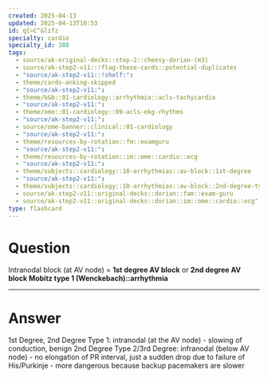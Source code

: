 ```yaml
---
created: 2025-04-13
updated: 2025-04-13T10:53
id: q{>C^&lzfz
specialty: cardio
specialty_id: 388
tags:
  - source/ak-original-decks::step-2::cheesy-dorian-(m3)
  - source/ak-step2-v11::!flag-these-cards::potential-duplicates
  - "source/ak-step2-v11::!shelf:": 
  - theme/cards-anking-skipped
  - "source/ak-step2-v11:": 
  - theme/b&b::01-cardiology::arrhythmia::acls-tachycardia
  - "source/ak-step2-v11:": 
  - theme/ome::01-cardiology::09-acls-ekg-rhythms
  - "source/ak-step2-v11:": 
  - source/ome-banner::clinical::01-cardiology
  - "source/ak-step2-v11:": 
  - theme/resources-by-rotation::fm::examguru
  - "source/ak-step2-v11:": 
  - theme/resources-by-rotation::im::ome::cardio::ecg
  - "source/ak-step2-v11:": 
  - theme/subjects::cardiology::10-arrhythmias::av-block::1st-degree
  - "source/ak-step2-v11:": 
  - theme/subjects::cardiology::10-arrhythmias::av-block::2nd-degree-type-1
  - source/ak-step2-v11::original-decks::dorian::fam::exam-guru
  - source/ak-step2-v11::original-decks::dorian::im::ome::cardio::ecg"
type: flashcard
---
```


# Question
Intranodal block (at AV node) = **1st degree AV block**  or  **2nd degree AV block Mobitz type 1 (Wenckebach)::arrhythmia**

---

# Answer
1st Degree, 2nd Degree Type 1: intranodal (at the AV node) - slowing of conduction, benign   2nd Degree Type 2/3rd Degree: infranodal (below AV node) - no elongation of PR interval, just a sudden drop due to failure of His/Purkinje -  more dangerous because backup pacemakers are slower
